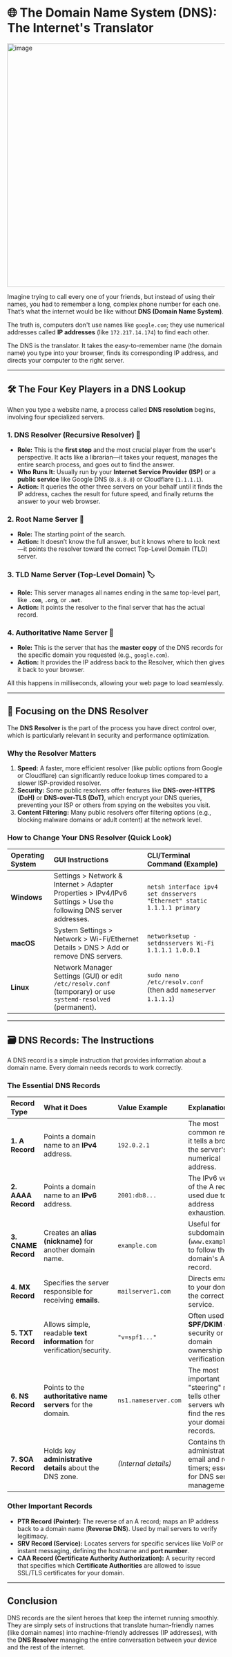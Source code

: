 # 🌐 The Domain Name System (DNS): The Internet's Translator
<img width="1000" height="563" alt="image" src="https://github.com/user-attachments/assets/fffc958e-f769-4ed8-bd9b-436b71b31c4b" />

Imagine trying to call every one of your friends, but instead of using their names, you had to remember a long, complex phone number for each one. That’s what the internet would be like without **DNS (Domain Name System)**.

The truth is, computers don't use names like `google.com`; they use numerical addresses called **IP addresses** (like `172.217.14.174`) to find each other.

The DNS is the translator. It takes the easy-to-remember name (the domain name) you type into your browser, finds its corresponding IP address, and directs your computer to the right server.

---

## 🛠️ The Four Key Players in a DNS Lookup

When you type a website name, a process called **DNS resolution** begins, involving four specialized servers.

### 1. DNS Resolver (Recursive Resolver) 🎯

* **Role:** This is the **first stop** and the most crucial player from the user's perspective. It acts like a librarian—it takes your request, manages the entire search process, and goes out to find the answer.
* **Who Runs It:** Usually run by your **Internet Service Provider (ISP)** or a **public service** like Google DNS (`8.8.8.8`) or Cloudflare (`1.1.1.1`).
* **Action:** It queries the other three servers on your behalf until it finds the IP address, caches the result for future speed, and finally returns the answer to your web browser.

### 2. Root Name Server 🌲

* **Role:** The starting point of the search.
* **Action:** It doesn’t know the full answer, but it knows where to look next—it points the resolver toward the correct Top-Level Domain (TLD) server.

### 3. TLD Name Server (Top-Level Domain) 🏷️

* **Role:** This server manages all names ending in the same top-level part, like **`.com`**, **`.org`**, or **`.net`**.
* **Action:** It points the resolver to the final server that has the actual record.

### 4. Authoritative Name Server 👑

* **Role:** This is the server that has the **master copy** of the DNS records for the specific domain you requested (e.g., `google.com`).
* **Action:** It provides the IP address back to the Resolver, which then gives it back to your browser.

All this happens in milliseconds, allowing your web page to load seamlessly.

---

## 🛑 Focusing on the DNS Resolver

The **DNS Resolver** is the part of the process you have direct control over, which is particularly relevant in security and performance optimization.

### Why the Resolver Matters

1.  **Speed:** A faster, more efficient resolver (like public options from Google or Cloudflare) can significantly reduce lookup times compared to a slower ISP-provided resolver.
2.  **Security:** Some public resolvers offer features like **DNS-over-HTTPS (DoH)** or **DNS-over-TLS (DoT)**, which encrypt your DNS queries, preventing your ISP or others from spying on the websites you visit.
3.  **Content Filtering:** Many public resolvers offer filtering options (e.g., blocking malware domains or adult content) at the network level.

### How to Change Your DNS Resolver (Quick Look)

| Operating System | GUI Instructions | CLI/Terminal Command (Example) |
| :--- | :--- | :--- |
| **Windows** | Settings > Network & Internet > Adapter Properties > IPv4/IPv6 Settings > Use the following DNS server addresses. | `netsh interface ipv4 set dnsservers "Ethernet" static 1.1.1.1 primary` |
| **macOS** | System Settings > Network > Wi-Fi/Ethernet Details > DNS > Add or remove DNS servers. | `networksetup -setdnsservers Wi-Fi 1.1.1.1 1.0.0.1` |
| **Linux** | Network Manager Settings (GUI) or edit `/etc/resolv.conf` (temporary) or use `systemd-resolved` (permanent). | `sudo nano /etc/resolv.conf` (then add `nameserver 1.1.1.1`) |

---

## 🗃️ DNS Records: The Instructions

A DNS record is a simple instruction that provides information about a domain name. Every domain needs records to work correctly.

### The Essential DNS Records

| Record Type | What it Does | Value Example | Explanation |
| :--- | :--- | :--- | :--- |
| **1. A Record** | Points a domain name to an **IPv4** address. | `192.0.2.1` | The most common record; it tells a browser the server's numerical address. |
| **2. AAAA Record** | Points a domain name to an **IPv6** address. | `2001:db8...` | The IPv6 version of the A record, used due to IPv4 address exhaustion. |
| **3. CNAME Record** | Creates an **alias (nickname)** for another domain name. | `example.com` | Useful for subdomains (`www.example.com`) to follow the main domain's A record. |
| **4. MX Record** | Specifies the server responsible for receiving **emails**. | `mailserver1.com` | Directs email sent to your domain to the correct mail service. |
| **5. TXT Record** | Allows simple, readable **text information** for verification/security. | `"v=spf1..."` | Often used for **SPF/DKIM** email security or domain ownership verification. |
| **6. NS Record** | Points to the **authoritative name servers** for the domain. | `ns1.nameserver.com` | The most important "steering" record; tells other servers where to find the rest of your domain's records. |
| **7. SOA Record** | Holds key **administrative details** about the DNS zone. | *(Internal details)* | Contains the administrator's email and refresh timers; essential for DNS server management. |

### Other Important Records

* **PTR Record (Pointer):** The reverse of an A record; maps an IP address back to a domain name (**Reverse DNS**). Used by mail servers to verify legitimacy.
* **SRV Record (Service):** Locates servers for specific services like VoIP or instant messaging, defining the hostname and **port number**.
* **CAA Record (Certificate Authority Authorization):** A security record that specifies which **Certificate Authorities** are allowed to issue SSL/TLS certificates for your domain.

---

## Conclusion

DNS records are the silent heroes that keep the internet running smoothly. They are simply sets of instructions that translate human-friendly names (like domain names) into machine-friendly addresses (IP addresses), with the **DNS Resolver** managing the entire conversation between your device and the rest of the internet.
